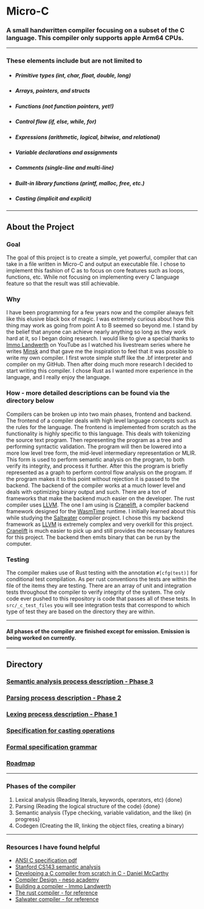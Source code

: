 # Micro-C

### A small handwritten compiler focusing on a subset of the C language. This compiler only supports apple Arm64 CPUs.

---

### These elements include but are not limited to

- ##### Primitive types (int, char, float, double, long)
- ##### Arrays, pointers, and structs
- ##### Functions (not function pointers, yet!)
- ##### Control flow (if, else, while, for)
- ##### Expressions (arithmetic, logical, bitwise, and relational)
- ##### Variable declarations and assignments
- ##### Comments (single-line and multi-line)
- ##### Built-in library functions (printf, malloc, free, etc.)
- ##### Casting (implicit and explicit)

---

## About the Project

### Goal

The goal of this project is to create a simple, yet powerful, compiler that can take in a file written in Micro-C
and output an executable file. I chose to implement this fashion of C as to focus on core features such as loops,
functions, etc. While not focusing on implementing every C language feature so that the result was still achievable.

### Why

I have been programming for a few years now and the compiler always felt like this elusive black box of magic. I was
extremely curious about how this thing may work as going from point A to B seemed so beyond me. I stand by the
belief that anyone can achieve nearly anything so long as they work hard at it, so I began doing research. I would like
to give a special thanks to [Immo Landwerth](https://www.youtube.com/@ImmoLandwerth) on YouTube as I watched his
livestream series where he writes [Minsk](https://github.com/terrajobst/minsk/tree/master)
and that gave me the inspiration to feel
that it was possible to write my own compiler.
I first wrote simple stuff like the .bf interpreter and compiler on my GitHub. Then after doing much more research I
decided
to start writing this compiler. I chose Rust as I wanted more experience in the language, and I really enjoy the
language.

### How - more detailed descriptions can be found via the directory below

Compilers can be broken up into two main phases, frontend and backend. The frontend of a compiler deals with high level
language concepts such as the rules for the language. The frontend is implemented from scratch as the functionality is
highly specific to this language. This deals with tokenizing the source text program. Then representing the program as a
tree and performing syntactic validation. The program will then be lowered into a more low level tree form, the
mid-level intermediary representation or MLIR.
This form is used to perform semantic analysis on the program, to both verify its integrity, and process it further.
After this the program is briefly represented as a graph to
perform control flow analysis on the program. If the program makes it to this point without rejection it is passed to
the backend.
The backend of the compiler works at a much lower level and deals
with optimizing binary output and such. There are a ton of frameworks that make the backend much easier on the
developer. The rust compiler uses [LLVM](https://llvm.org/). The one I am using is [Cranelift](https://cranelift.dev/),
a compiler
backend framework designed
for
the [WasmTime](https://github.com/bytecodealliance/wasmtime) runtime. I initially learned about this while studying
the [Saltwater](https://github.com/jyn514/saltwater) compiler project. I
chose this my backend framework as [LLVM](https://llvm.org/) is
extremely complex and very overkill for this project. [Cranelift](https://cranelift.dev/) is much easier to pick up and
still provides the necessary features for this project. The backend then emits binary that can be run by the computer.

### Testing

The compiler makes use of Rust testing with the annotation ```#[cfg(test)]``` for conditional test compilation. As per
rust conventions the tests are within the file of the items they are testing. There are an array of unit and integration
tests throughout the compiler to verify integrity of the system. The only code ever pushed to this repository is code
that passes all of these tests. In ```src/_c_test_files``` you will see integration tests that correspond to which type
of test they are based on the directory they are within.
___

#### All phases of the compiler are finished except for emission. Emission is being worked on currently.

---

## Directory

### [Semantic analysis process description - Phase 3](_process_docs/SEMANTIC-ANALYSIS.md)

### [Parsing process description - Phase 2](_process_docs/AST-PROCESS.md)

### [Lexing process description - Phase 1](_process_docs/LEXING.md)

### [Specification for casting operations](_process_docs/CASTING_SPEC.md)

### [Formal specification grammar ](_process_docs/MICRO-C-GRAMMAR.md)

### [Roadmap](_process_docs/ROADMAP.md)

---

### Phases of the compiler

1. Lexical analysis (Reading literals, keywords, operators, etc) {done}
2. Parsing (Reading the logical structure of the code) {done}
3. Semantic analysis (Type checking, variable validation, and the like) {in progress}
4. Codegen (Creating the IR, linking the object files, creating a binary)

---

### Resources I have found helpful

- [ANSI C specification pdf](https://web.archive.org/web/20200909074736if_/https://www.pdf-archive.com/2014/10/02/ansi-iso-9899-1990-1/ansi-iso-9899-1990-1.pdf)
- [Stanford CS143 semantic analysis](https://web.stanford.edu/class/archive/cs/cs143/cs143.1128/handouts/180%20Semantic%20Analysis.pdf)
- [Developing a C compiler from scratch in C - Daniel McCarthy](https://www.udemy.com/course/creating-a-c-compiler-from-scratch-module-1)
- [Compiler Design - neso academy](https://www.youtube.com/playlist?list=PLBlnK6fEyqRjT3oJxFXRgjPNzeS-LFY-q)
- [Building a compiler - Immo Landwerth](https://www.youtube.com/playlist?list=PLRAdsfhKI4OWNOSfS7EUu5GRAVmze1t2y)
- [The rust compiler - for reference](https://github.com/rust-lang/rust)
- [Salwater compiler - for reference](https://github.com/jyn514/saltwater)
